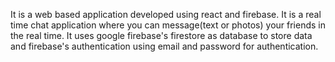 It is a web based application developed using react and firebase.
It is a real time chat application where you can message(text or photos) your friends in the real time.
It uses google firebase's firestore as database to store data and firebase's authentication using email and password for authentication. 
